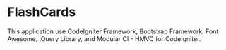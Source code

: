 FlashCards
==========

This application use CodeIgniter Framework, Bootstrap Framework, Font Awesome, jQuery Library, and Modular CI - HMVC for CodeIgniter.
